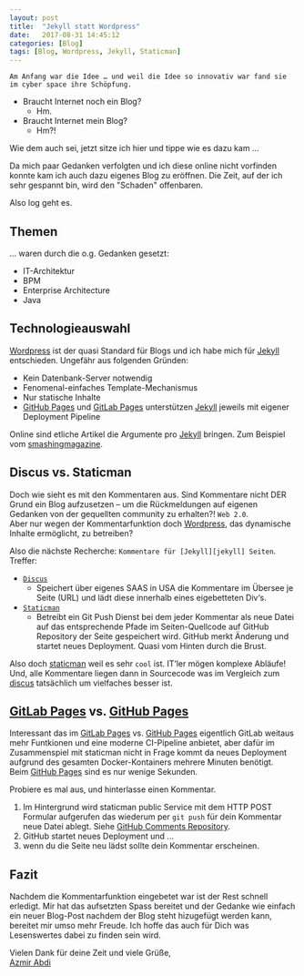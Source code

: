 ```yaml
---
layout: post
title:  "Jekyll statt Wordpress"
date:   2017-08-31 14:45:12
categories: [Blog]
tags: [Blog, Wordpress, Jekyll, Staticman]
---
```


`Am Anfang war die Idee … und weil die Idee so innovativ war fand sie im cyber space ihre Schöpfung.`

* Braucht Internet noch ein Blog? 
    * Hm. 
* Braucht Internet mein Blog? 
    * Hm?!  

Wie dem auch sei, jetzt sitze ich hier und tippe wie es dazu kam ...   

Da mich paar Gedanken verfolgten und ich diese online nicht vorfinden konnte kam ich auch dazu eigenes Blog zu eröffnen. Die Zeit, auf der ich sehr gespannt bin, wird den "Schaden" offenbaren.

Also log geht es.   

## Themen 
... waren durch die o.g. Gedanken gesetzt:
* IT-Architektur
* BPM
* Enterprise Architecture
* Java 


## Technologieauswahl
[Wordpress][wordpress] ist der quasi Standard für Blogs und ich habe mich für [Jekyll][jekyll] entschieden. Ungefähr aus folgenden Gründen:
* Kein Datenbank-Server notwendig
* Fenomenal-einfaches Template-Mechanismus
* Nur statische Inhalte
* [GitHub Pages][githubpages] und [GitLab Pages][gitlabpages] unterstützen [Jekyll][jekyll] jeweils mit eigener Deployment Pipeline

Online sind etliche Artikel die Argumente pro [Jekyll][jekyll] bringen. Zum Beispiel vom [smashingmagazine].  

## Discus vs. Staticman
Doch wie sieht es mit den Kommentaren aus. Sind Kommentare nicht DER Grund ein Blog aufzusetzen – um die Rückmeldungen auf eigenen Gedanken von der gequellten community zu erhalten?! `Web 2.0`.  
Aber nur wegen der Kommentarfunktion doch [Wordpress][wordpress], das dynamische Inhalte ermöglicht, zu betreiben?  

Also die nächste Recherche: `Kommentare für [Jekyll][jekyll] Seiten`.  
Treffer:
* [`Discus`][discus]
   * Speichert über eigenes SAAS in USA die Kommentare im Übersee je Seite (URL) und lädt diese innerhalb eines eigebetteten Div‘s. 
* [`Staticman`][staticman]
   * Betreibt ein Git Push Dienst bei dem jeder Kommentar als neue Datei auf das entsprechende Pfade im Seiten-Quellcode auf GitHub Repository der Seite gespeichert wird. GitHub merkt Änderung und startet neues Deployment. Quasi vom Hinten durch die Brust.

Also doch [staticman] weil es sehr `cool` ist. IT’ler mögen komplexe Abläufe! Und, alle Kommentare liegen dann in Sourcecode was im Vergleich zum [discus] tatsächlich um vielfaches besser ist.  

## [GitLab Pages][gitlabpages] vs. [GitHub Pages][githubpages]
Interessant das im [GitLab Pages][gitlabpages] vs. [GitHub Pages][githubpages] eigentlich GitLab weitaus mehr Funtkionen und eine moderne CI-Pipeline anbietet, aber dafür im Zusammenspiel mit staticman nicht in Frage kommt da neues Deployment aufgrund des gesamten Docker-Kontainers mehrere Minuten benötigt.  
Beim [GitHub Pages][githubpages] sind es nur wenige Sekunden.  

Probiere es mal aus, und hinterlasse einen Kommentar. 
1. Im Hintergrund wird staticman public Service mit dem HTTP POST Formular aufgerufen das wiederum per `git push` für dein Kommentar neue Datei ablegt. Siehe [GitHub Comments Repository][githubcomments].
2. GitHub startet neues Deployment und ... 
3. wenn du die Seite neu lädst sollte dein Kommentar erscheinen. 

## Fazit
Nachdem die Kommentarfunktion eingebetet war ist der Rest schnell erledigt. Mir hat das aufsetzten Spass bereitet und der Gedanke wie einfach ein neuer Blog-Post nachdem der Blog steht hizugefügt werden kann, bereitet mir umso mehr Freude. Ich hoffe das auch für Dich was Lesenswertes dabei zu finden sein wird.


Vielen Dank für deine Zeit und viele Grüße,  
[Azmir Abdi][about]


[smashingmagazine]:   https://www.smashingmagazine.com/2014/08/build-blog-jekyll-github-pages/
[discus]:             https://disqus.com
[staticman]:          https://staticman.net/
[githubcomments]:     https://github.com/azabdi/azabdi.github.io/tree/master/_data/comments/
[githubrepo]:         https://github.com/azabdi/azabdi.github.io
[githubpages]:        https://pages.github.com/
[gitlabpages]:        https://gitlab.com/pages
[wordpress]:          https://de.wordpress.com/
[jekyll]:             http://jekyllrb.com/
[about]:              /about/